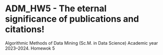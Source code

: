 # ADM_HW5 - The eternal significance of publications and citations!
Algorithmic Methods of Data Mining (Sc.M. in Data Science) Academic year 2023–2024. Homewok 5
